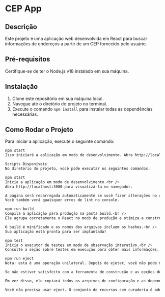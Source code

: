 # CEP App

## Descrição
Este projeto é uma aplicação web desenvolvida em React para buscar informações de endereços a partir de um CEP fornecido pelo usuário.

## Pré-requisitos
Certifique-se de ter o Node.js v18 instalado em sua máquina.

## Instalação
1. Clone este repositório em sua máquina local.
2. Navegue até o diretório do projeto no terminal.
3. Execute o comando `npm install` para instalar todas as dependências necessárias.

## Como Rodar o Projeto
Para iniciar a aplicação, execute o seguinte comando:

```bash
npm start
Isso iniciará a aplicação em modo de desenvolvimento. Abra http://localhost:3000 em seu navegador para visualizar o projeto.

Scripts Disponíveis
No diretório do projeto, você pode executar os seguintes comandos:

npm start
Inicia a aplicação em modo de desenvolvimento.<br />
Abra http://localhost:3000 para visualizá-la no navegador.

A página será recarregada automaticamente se você fizer alterações no código.<br />
Você também verá quaisquer erros de lint no console.

npm run build
Compila a aplicação para produção na pasta build.<br />
Ele agrupa corretamente o React no modo de produção e otimiza a construção para obter o melhor desempenho.

O build é minificado e os nomes dos arquivos incluem os hashes.<br />
Sua aplicação está pronta para ser implantada!

npm test
Inicia o executor de testes em modo de observação interativo.<br />
Consulte a seção sobre testes em execução para obter mais informações.

npm run eject
Nota: esta é uma operação unilateral. Depois de ejetar, você não pode mais voltar!

Se não estiver satisfeito com a ferramenta de construção e as opções de configuração, você pode ejetar a qualquer momento. Este comando removerá a dependência única de construção do seu projeto.

Em vez disso, ele copiará todos os arquivos de configuração e as dependências transitivas (Webpack, Babel, ESLint, etc.) diretamente em seu projeto, para que você tenha total controle sobre eles. Todos os comandos, exceto eject, ainda funcionarão, mas eles apontarão para os scripts copiados para que você possa ajustá-los conforme necessário.

Você não precisa usar eject. O conjunto de recursos com curadoria é adequado para implantações pequenas e médias, e você não deve se sentir obrigado a usar esse recurso. No entanto, entendemos que essa ferramenta não seria útil se você não pudesse personalizá-la quando estivesse pronto para isso.
